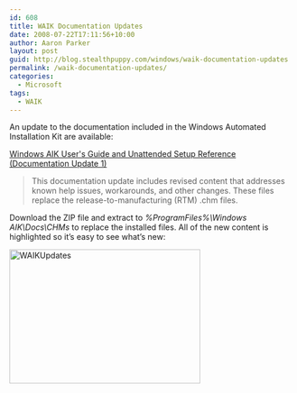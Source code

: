 ```yaml
---
id: 608
title: WAIK Documentation Updates
date: 2008-07-22T17:11:56+10:00
author: Aaron Parker
layout: post
guid: http://blog.stealthpuppy.com/windows/waik-documentation-updates
permalink: /waik-documentation-updates/
categories:
  - Microsoft
tags:
  - WAIK
---
```

An update to the documentation included in the Windows Automated Installation Kit are available:

[Windows AIK User's Guide and Unattended Setup Reference (Documentation Update 1)](http://www.microsoft.com/downloads/details.aspx?FamilyID=993c567d-f12c-4676-917f-05d9de73ada4&DisplayLang=en)

> This documentation update includes revised content that addresses known help issues, workarounds, and other changes. These files replace the release-to-manufacturing (RTM) .chm files.

Download the ZIP file and extract to _%ProgramFiles%\Windows AIK\Docs\CHMs_ to replace the installed files. All of the new content is highlighted so it’s easy to see what’s new:

[<img title="WAIKUpdates" height="238" alt="WAIKUpdates" src="https://stealthpuppy.com/media/2008/07/waikupdates-thumb.png" width="338" border="0" />](https://stealthpuppy.com/media/2008/07/waikupdates.png)